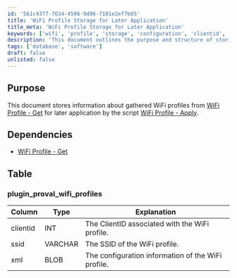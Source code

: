 ```yaml
---
id: '561c4377-7634-4596-9d06-7101e2ef7b65'
title: 'WiFi Profile Storage for Later Application'
title_meta: 'WiFi Profile Storage for Later Application'
keywords: ['wifi', 'profile', 'storage', 'configuration', 'clientid', 'ssid']
description: 'This document outlines the purpose and structure of storing WiFi profiles gathered from the WiFi Profile - Get script for later application using the WiFi Profile - Apply script. It includes details about dependencies and the database table structure used for storage.'
tags: ['database', 'software']
draft: false
unlisted: false
---
```


## Purpose

This document stores information about gathered WiFi profiles from [WiFi Profile - Get](<../scripts/WiFi Profile - Get.md>) for later application by the script [WiFi Profile - Apply](<../scripts/WiFi Profile - Apply.md>).

## Dependencies

- [WiFi Profile - Get](<../scripts/WiFi Profile - Get.md>)

## Table

### plugin_proval_wifi_profiles

| Column   | Type    | Explanation                                      |
|----------|---------|--------------------------------------------------|
| clientid | INT     | The ClientID associated with the WiFi profile.   |
| ssid     | VARCHAR | The SSID of the WiFi profile.                    |
| xml      | BLOB    | The configuration information of the WiFi profile. |

